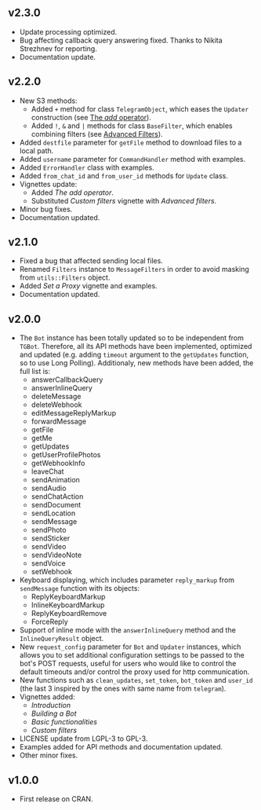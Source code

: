
## v2.3.0

- Update processing optimized.
- Bug affecting callback query answering fixed. Thanks to Nikita Strezhnev for reporting.
- Documentation update.

## v2.2.0

- New S3 methods:
  - Added `+` method for class `TelegramObject`, which eases the `Updater` construction (see [The *add* operator](https://github.com/ebeneditos/telegram.bot/wiki/The-add-operator)).
  - Added `!`, `&` and `|` methods for class `BaseFilter`, which enables combining filters (see [Advanced Filters](https://github.com/ebeneditos/telegram.bot/wiki/Advanced-Filters)).
- Added `destfile` parameter for `getFile` method to download files to a local path.
- Added `username` parameter for `CommandHandler` method with examples.
- Added `ErrorHandler` class with examples.
- Added `from_chat_id` and `from_user_id` methods for `Update` class.
- Vignettes update:
  - Added *The add operator*.
  - Substituted *Custom filters* vignette with *Advanced filters*.
- Minor bug fixes.
- Documentation updated.

## v2.1.0

- Fixed a bug that affected sending local files.
- Renamed `Filters` instance to `MessageFilters` in order to avoid masking from `utils::Filters` object.
- Added *Set a Proxy* vignette and examples.
- Documentation updated.

## v2.0.0

- The `Bot` instance has been totally updated so to be independent from `TGBot`. Therefore, all its API methods have been implemented, optimized and updated (e.g. adding `timeout` argument  to the `getUpdates` function, so to use Long Polling). Additionaly, new methods have been added, the full list is:
    - answerCallbackQuery
    - answerInlineQuery
    - deleteMessage
    - deleteWebhook
    - editMessageReplyMarkup
    - forwardMessage
    - getFile
    - getMe
    - getUpdates
    - getUserProfilePhotos
    - getWebhookInfo
    - leaveChat
    - sendAnimation
    - sendAudio
    - sendChatAction
    - sendDocument
    - sendLocation
    - sendMessage
    - sendPhoto
    - sendSticker
    - sendVideo
    - sendVideoNote
    - sendVoice
    - setWebhook
- Keyboard displaying, which includes parameter `reply_markup` from `sendMessage` function with its objects:
    - ReplyKeyboardMarkup
    - InlineKeyboardMarkup
    - ReplyKeyboardRemove
    - ForceReply
- Support of inline mode with the `answerInlineQuery` method and the `InlineQueryResult` object.
- New `request_config` parameter for `Bot` and `Updater` instances, which allows you to set additional configuration settings to be passed to the bot's POST requests, useful for users who would like to control the default timeouts and/or control the proxy used for http communication.
- New functions such as `clean_updates`, `set_token`, `bot_token` and `user_id` (the last 3 inspired by the ones with same name from `telegram`).
- Vignettes added:
    - *Introduction*
    - *Building a Bot*
    - *Basic functionalities*
    - *Custom filters*
- LICENSE update from LGPL-3 to GPL-3.
- Examples added for API methods and documentation updated.
- Other minor fixes.

## v1.0.0

- First release on CRAN.
